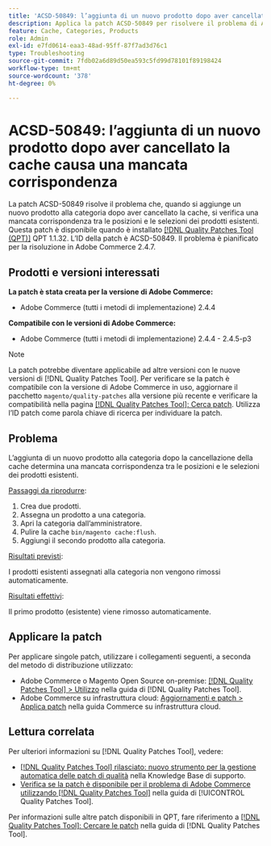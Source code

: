 ```yaml
---
title: 'ACSD-50849: l’aggiunta di un nuovo prodotto dopo aver cancellato la cache causa una mancata corrispondenza'
description: Applica la patch ACSD-50849 per risolvere il problema di Adobe Commerce, in cui l’aggiunta di un nuovo prodotto alla categoria dopo la cancellazione della cache determina una mancata corrispondenza tra le posizioni e le selezioni dei prodotti esistenti.
feature: Cache, Categories, Products
role: Admin
exl-id: e7fd0614-eaa3-48ad-95ff-87f7ad3d76c1
type: Troubleshooting
source-git-commit: 7fdb02a6d89d50ea593c5fd99d78101f89198424
workflow-type: tm+mt
source-wordcount: '378'
ht-degree: 0%

---
```


# ACSD-50849: l’aggiunta di un nuovo prodotto dopo aver cancellato la cache causa una mancata corrispondenza

La patch ACSD-50849 risolve il problema che, quando si aggiunge un nuovo prodotto alla categoria dopo aver cancellato la cache, si verifica una mancata corrispondenza tra le posizioni e le selezioni dei prodotti esistenti. Questa patch è disponibile quando è installato [[!DNL Quality Patches Tool (QPT)]](https://experienceleague.adobe.com/en/docs/commerce-operations/tools/quality-patches-tool/quality-patches-tool-to-self-serve-quality-patches) QPT 1.1.32. L’ID della patch è ACSD-50849. Il problema è pianificato per la risoluzione in Adobe Commerce 2.4.7.

## Prodotti e versioni interessati

**La patch è stata creata per la versione di Adobe Commerce:**

* Adobe Commerce (tutti i metodi di implementazione) 2.4.4

**Compatibile con le versioni di Adobe Commerce:**

* Adobe Commerce (tutti i metodi di implementazione) 2.4.4 - 2.4.5-p3

>[!NOTE]
>
>La patch potrebbe diventare applicabile ad altre versioni con le nuove versioni di [!DNL Quality Patches Tool]. Per verificare se la patch è compatibile con la versione di Adobe Commerce in uso, aggiornare il pacchetto `magento/quality-patches` alla versione più recente e verificare la compatibilità nella pagina [[!DNL Quality Patches Tool]: Cerca patch](https://experienceleague.adobe.com/tools/commerce-quality-patches/index.html). Utilizza l’ID patch come parola chiave di ricerca per individuare la patch.

## Problema

L’aggiunta di un nuovo prodotto alla categoria dopo la cancellazione della cache determina una mancata corrispondenza tra le posizioni e le selezioni dei prodotti esistenti.

<u>Passaggi da riprodurre</u>:

1. Crea due prodotti.
1. Assegna un prodotto a una categoria.
1. Apri la categoria dall’amministratore.
1. Pulire la cache `bin/magento cache:flush`.
1. Aggiungi il secondo prodotto alla categoria.

<u>Risultati previsti</u>:

I prodotti esistenti assegnati alla categoria non vengono rimossi automaticamente.

<u>Risultati effettivi</u>:

Il primo prodotto (esistente) viene rimosso automaticamente.

## Applicare la patch

Per applicare singole patch, utilizzare i collegamenti seguenti, a seconda del metodo di distribuzione utilizzato:

* Adobe Commerce o Magento Open Source on-premise: [[!DNL Quality Patches Tool] > Utilizzo](/help/tools/quality-patches-tool/usage.md) nella guida di [!DNL Quality Patches Tool].
* Adobe Commerce su infrastruttura cloud: [Aggiornamenti e patch > Applica patch](https://experienceleague.adobe.com/docs/commerce-cloud-service/user-guide/develop/upgrade/apply-patches.html) nella guida Commerce su infrastruttura cloud.

## Lettura correlata

Per ulteriori informazioni su [!DNL Quality Patches Tool], vedere:

* [[!DNL Quality Patches Tool] rilasciato: nuovo strumento per la gestione automatica delle patch di qualità](https://experienceleague.adobe.com/en/docs/commerce-operations/tools/quality-patches-tool/quality-patches-tool-to-self-serve-quality-patches) nella Knowledge Base di supporto.
* [Verifica se la patch è disponibile per il problema di Adobe Commerce utilizzando  [!DNL Quality Patches Tool]](/help/tools/quality-patches-tool/patches-available-in-qpt/check-patch-for-magento-issue-with-magento-quality-patches.md) nella guida di [!UICONTROL Quality Patches Tool].


Per informazioni sulle altre patch disponibili in QPT, fare riferimento a [[!DNL Quality Patches Tool]: Cercare le patch](https://experienceleague.adobe.com/tools/commerce-quality-patches/index.html) nella guida di [!DNL Quality Patches Tool].
